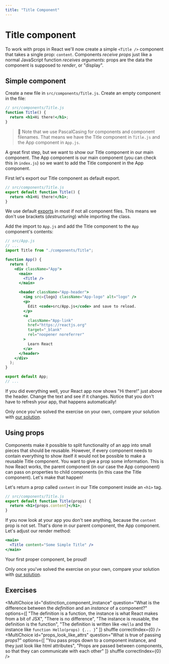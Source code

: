 ```yaml
---
title: "Title Component"
---
```


# Title component

To work with props in React we'll now create a simple `<Title />` component that takes a single prop: `content`. Components _receive props_ just like a normal JavaScript function _receives arguments_: props are the data the component is supposed to _render_, or "display".

## Simple component

Create a new file in `src/components/Title.js`. Create an empty component in the file:

```jsx
// src/components/Title.js
function Title() {
  return <h1>Hi there!</h1>;
}
```

> 🎩 Note that we use PascalCasing for components and component filenames. That means we have the Title component in `Title.js` and the App component in `App.js`.

A great first step, but we want to show our Title component in our main component. The App component is our main component (you can check this in `index.js`) so we want to add the Title component in the App component.

First let's export our Title component as default export.

```jsx
// src/components/Title.js
export default function Title() {
  return <h1>Hi there!</h1>;
}
```

We use default [exports](https://developer.mozilla.org/en-US/docs/web/javascript/reference/statements/export) in most if not all component files. This means we don't use brackets (_destructuring_) while importing the class.

Add the import to `App.js` and add the Title component to the `App` component's contents:

```jsx
// src/App.js
// ...
import Title from "./components/Title";

function App() {
  return (
    <div className="App">
      <main>
        <Title />
      </main>

      <header className="App-header">
        <img src={logo} className="App-logo" alt="logo" />
        <p>
          Edit <code>src/App.js</code> and save to reload.
        </p>
        <a
          className="App-link"
          href="https://reactjs.org"
          target="_blank"
          rel="noopener noreferrer"
        >
          Learn React
        </a>
      </header>
    </div>
  );
}

export default App;
// ...
```

If you did everything well, your React app now shows "Hi there!" just above the header. Change the text and see if it changes. Notice that you don't have to refresh your app, that happens automatically!

Only once you've solved the exercise on your own, compare your solution with [our solution](https://github.com/Codaisseur/react-week-awesomeapp/commit/ffef2150070af1cc363e98739e57f0ca4dc19726).

## Using props

Components make it possible to split functionality of an app into small pieces that should be reusable. However, if every component needs to contain everything to show itself it would not be possible to make a reusable Title component. You want to give a prop some information. This is how React works, the parent component (in our case the App component) can pass on properties to child components (in this case the Title component). Let's make that happen!

Let's return a prop called `content` in our Title component inside an `<h1>` tag.

```jsx
// src/components/Title.js
export default function Title(props) {
  return <h1>{props.content}</h1>;
}
```

If you now look at your app you don't see anything, because the `content` prop is not set. That's done in our parent component, the App component. Let's adjust our render method:

```jsx
<main>
  <Title content="Some Simple Title" />
</main>
```

Your first proper component, be proud!

Only once you've solved the exercise on your own, compare your solution with [our solution](https://github.com/Codaisseur/react-week-awesomeapp/commit/c101275f6a284667f4b1002cac5a47ddcc6e85eb).

## Exercises

<MultiChoice
  id="distinction_component_instance"
  question="What is the difference between the _definition_ and an _instance_ of a component?"
  options={[
    "The definition is a function, the instance is what React makes from a bit of JSX",
    "There is no difference",
    "The instance is reusable, the definition is the function",
    "The definition is written like `<Hello` and the instance like `function Hello(props) {... }`"
  ]}
  shuffle
  correctIndex={0}
/>
<MultiChoice
  id="props_look_like_attrs"
  question="What is true of passing _props_?"
  options={[
    "You pass props down to a component instance, and they just look like html attributes",
    "Props are passed between components, so that they can communicate with each other"
  ]}
  shuffle
  correctIndex={0}
/>
